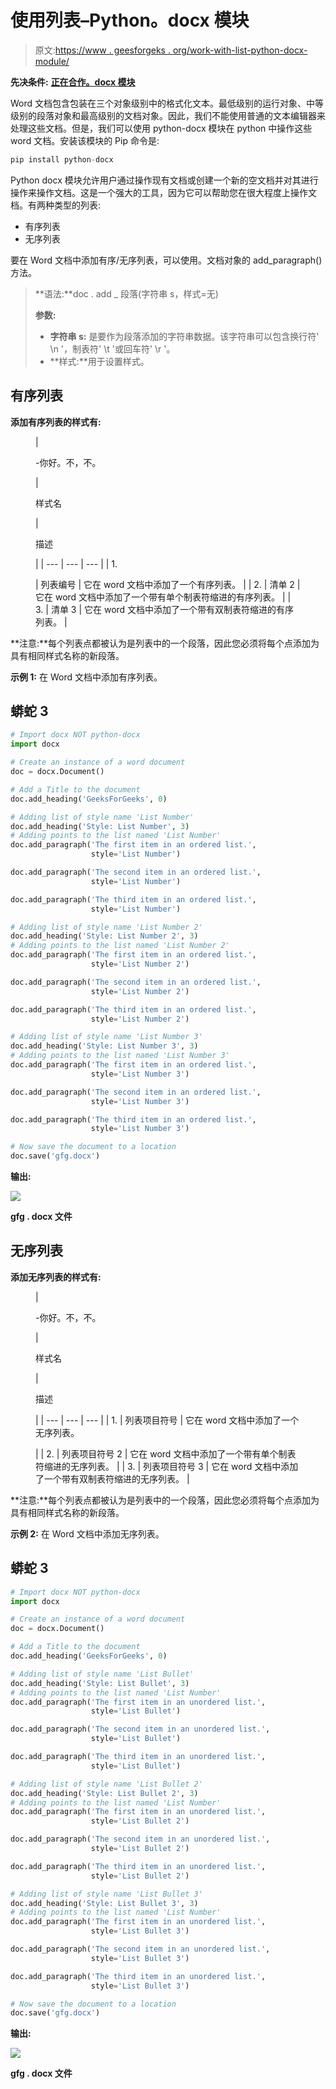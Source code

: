 # 使用列表–Python。docx 模块

> 原文:[https://www . geesforgeks . org/work-with-list-python-docx-module/](https://www.geeksforgeeks.org/working-with-lists-python-docx-module/)

**先决条件:** [**正在合作。docx 模块**](https://www.geeksforgeeks.org/python-working-with-docx-module/)

Word 文档包含包装在三个对象级别中的格式化文本。最低级别的运行对象、中等级别的段落对象和最高级别的文档对象。因此，我们不能使用普通的文本编辑器来处理这些文档。但是，我们可以使用 python-docx 模块在 python 中操作这些 word 文档。安装该模块的 Pip 命令是:

```py
pip install python-docx
```

Python docx 模块允许用户通过操作现有文档或创建一个新的空文档并对其进行操作来操作文档。这是一个强大的工具，因为它可以帮助您在很大程度上操作文档。有两种类型的列表:

*   有序列表
*   无序列表

要在 Word 文档中添加有序/无序列表，可以使用。文档对象的 add_paragraph()方法。

> **语法:**doc . add _ 段落(字符串 s，样式=无)
> 
> **参数:**
> 
> *   **字符串 s:** 是要作为段落添加的字符串数据。该字符串可以包含换行符' \n '，制表符' \t '或回车符' \r '。
> *   **样式:**用于设置样式。

## 有序列表

**添加有序列表的样式有:**

<figure class="table">

| 

-你好。不，不。

 | 

样式名

 | 

描述

 |
| --- | --- | --- |
| 1.

 | 列表编号 | 它在 word 文档中添加了一个有序列表。 |
| 2. | 清单 2 | 它在 word 文档中添加了一个带有单个制表符缩进的有序列表。 |
| 3. | 清单 3 | 它在 word 文档中添加了一个带有双制表符缩进的有序列表。 |

</figure>

**注意:**每个列表点都被认为是列表中的一个段落，因此您必须将每个点添加为具有相同样式名称的新段落。

**示例 1:** 在 Word 文档中添加有序列表。

## 蟒蛇 3

```py
# Import docx NOT python-docx
import docx

# Create an instance of a word document
doc = docx.Document()

# Add a Title to the document 
doc.add_heading('GeeksForGeeks', 0)

# Adding list of style name 'List Number'
doc.add_heading('Style: List Number', 3)
# Adding points to the list named 'List Number'
doc.add_paragraph('The first item in an ordered list.',
                  style='List Number')

doc.add_paragraph('The second item in an ordered list.', 
                  style='List Number')

doc.add_paragraph('The third item in an ordered list.', 
                  style='List Number')

# Adding list of style name 'List Number 2'
doc.add_heading('Style: List Number 2', 3)
# Adding points to the list named 'List Number 2'
doc.add_paragraph('The first item in an ordered list.',
                  style='List Number 2')

doc.add_paragraph('The second item in an ordered list.',
                  style='List Number 2')

doc.add_paragraph('The third item in an ordered list.', 
                  style='List Number 2')

# Adding list of style name 'List Number 3'
doc.add_heading('Style: List Number 3', 3)
# Adding points to the list named 'List Number 3'
doc.add_paragraph('The first item in an ordered list.',
                  style='List Number 3')

doc.add_paragraph('The second item in an ordered list.',
                  style='List Number 3')

doc.add_paragraph('The third item in an ordered list.',
                  style='List Number 3')

# Now save the document to a location 
doc.save('gfg.docx')
```

**输出:**

![](img/023f888adba56a2ab1223fae6ad6c1e7.png)

**gfg . docx 文件**

## 无序列表

**添加无序列表的样式有:**

<figure class="table">

| 

-你好。不，不。

 | 

样式名

 | 

描述

 |
| --- | --- | --- |
| 1. | 列表项目符号 | 它在 word 文档中添加了一个无序列表。

 |
| 2. | 列表项目符号 2 | 它在 word 文档中添加了一个带有单个制表符缩进的无序列表。 |
| 3. | 列表项目符号 3 | 它在 word 文档中添加了一个带有双制表符缩进的无序列表。 |

</figure>

**注意:**每个列表点都被认为是列表中的一个段落，因此您必须将每个点添加为具有相同样式名称的新段落。

**示例 2:** 在 Word 文档中添加无序列表。

## 蟒蛇 3

```py
# Import docx NOT python-docx
import docx

# Create an instance of a word document
doc = docx.Document()

# Add a Title to the document 
doc.add_heading('GeeksForGeeks', 0)

# Adding list of style name 'List Bullet'
doc.add_heading('Style: List Bullet', 3)
# Adding points to the list named 'List Number'
doc.add_paragraph('The first item in an unordered list.', 
                  style='List Bullet')

doc.add_paragraph('The second item in an unordered list.',
                  style='List Bullet')

doc.add_paragraph('The third item in an unordered list.',
                  style='List Bullet')

# Adding list of style name 'List Bullet 2'
doc.add_heading('Style: List Bullet 2', 3)
# Adding points to the list named 'List Number'
doc.add_paragraph('The first item in an unordered list.',
                  style='List Bullet 2')

doc.add_paragraph('The second item in an unordered list.',
                  style='List Bullet 2')

doc.add_paragraph('The third item in an unordered list.', 
                  style='List Bullet 2')

# Adding list of style name 'List Bullet 3'
doc.add_heading('Style: List Bullet 3', 3)
# Adding points to the list named 'List Number'
doc.add_paragraph('The first item in an unordered list.',
                  style='List Bullet 3')

doc.add_paragraph('The second item in an unordered list.',
                  style='List Bullet 3')

doc.add_paragraph('The third item in an unordered list.',
                  style='List Bullet 3')

# Now save the document to a location 
doc.save('gfg.docx')
```

**输出:**

![](img/896d73854e3a722b6ff1f911372a7348.png)

**gfg . docx 文件**